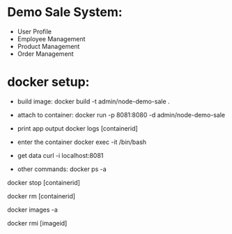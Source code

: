 # Demo Sale System:
- User Profile
- Employee Management
- Product Management
- Order Management


# docker setup: 
- build image:
docker build -t admin/node-demo-sale .

- attach to container:
docker run -p 8081:8080 -d admin/node-demo-sale

- print app output
docker logs [containerid]

- enter the container
docker exec -it <container id> /bin/bash

- get data
curl -i localhost:8081

- other commands:
docker ps -a 

docker stop [containerid]

docker rm [containerid]


docker images -a

docker rmi [imageid]
